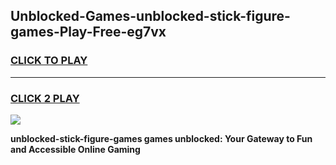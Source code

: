 
## Unblocked-Games-unblocked-stick-figure-games-Play-Free-eg7vx
<h3>
<a href="https://premium76.site?title=unblocked-stick-figure-games&ref=18A">CLICK TO PLAY</a></h3>
<hr>

<h3>
<a href="https://premium76.site?title=unblocked-stick-figure-games&ref=18A">CLICK 2 PLAY</a>
  
</h3>

<a href="https://premium76.site?title=unblocked-stick-figure-games&ref=18A"><img src="https://clearcache.store/games.png"></a>


**unblocked-stick-figure-games games unblocked: Your Gateway to Fun and Accessible Online Gaming**
